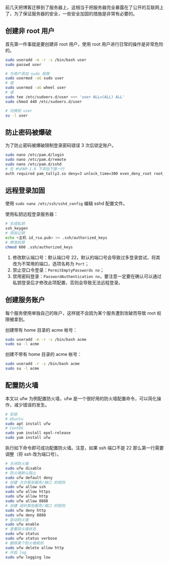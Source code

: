 前几天把博客迁移到了服务器上，这相当于把服务器完全暴露在了公开的互联网上了，为了保证服务器的安全，一些安全加固的措施是非常有必要的。  
<!--more-->

## 创建非 root 用户  

首先第一件事就是要创建非 root 用户，使用 root 用户进行日常的操作是非常危险的。

``` bash
sudo useradd -m -r -s /bin/bash user
sudo passwd user

# 为用户添加 sudo 权限
sudo usermod -aG sudo user 
# 或
sudo usermod -aG wheel user 
# 或
sudo tee /etc/sudoers.d/user <<< 'user ALL=(ALL) ALL'
sudo chmod 440 /etc/sudoers.d/user

# 切换到 user
su -l user
```

## 防止密码被爆破  

为了防止密码被爆破限制登录密码错误 3 次后锁定账户。

``` bash
sudo nano /etc/pam.d/login
sudo nano /etc/pam.d/remote
sudo nano /etc/pam.d/sshd
# 在 #%PAM-1.0 下添加下面一行
auth required pam_tally2.so deny=3 unlock_time=300 even_deny_root root_unlock_time=600
```

## 远程登录加固  

使用 `sudo nano /etc/ssh/sshd_config` 编辑 sshd 配置文件。

使用私钥远程登录服务器：  

``` bash
# 生成私钥
ssh_keygen
# 添加公钥  
echo <主机 id_rsa.pub> >> .ssh/authorized_keys
# 修改权限  
chmod 600 .ssh/authorized_keys
```

1. 修改默认端口号：默认端口号 22，默认的端口号会导致过多登录尝试，将其改为不常用的端口，选项名称为 `Port`；
2. 禁止空口令登录：`PermitEmptyPasswords no`；
3. 禁用密码登录：`PasswordAuthentication no`，要注意一定要在确认可以通过私钥登录后才修改此项配置，否则会导致无法远程登录。

## 创建服务账户  

每个服务使用单独自己的账户，这样就不会因为某个服务遭到攻破而导致 root 权限被拿到。

创建带有 home 目录的 acme 帐号：

``` bash
sudo useradd -m -r -s /bin/bash acme
sudo su -l acme
```

创建不带有 home 目录的 acme 帐号：
``` bash
sudo useradd -r -s /bin/bash acme
sudo su -l acme
```

## 配置防火墙  

本文以 ufw 为例配置防火墙，ufw 是一个很好用的防火墙配置命令，可以简化操作，减少错误的发生。  

``` bash
# 安装
# Ubuntu
sudo apt install ufw
# CentOS
sudo yum install epel-release
sudo yum install ufw
```

执行如下命令即可成功配置防火墙。注意，如果 ssh 端口不是 22 那么第一行需要调整（将 ssh 改为端口号）。

``` bash
# 关闭防火墙
sudo ufw disable
# 防火墙默认阻止
sudo ufw default deny
# 创建 允许某些服务/端口 的规则
sudo ufw allow ssh
sudo ufw allow https
sudo ufw allow http
sudo ufw allow 8888
# 创建 组织某些服务/端口 的规则
sudo ufw deny http
sudo ufw deny 8888
# 启动防火墙
sudo ufw enable
# 查看防火墙状态
sudo ufw status
sudo ufw status verbose
# 删除某个防火墙规则
sudo ufw delete allow http
# 开启 log
sudo ufw logging low
```
